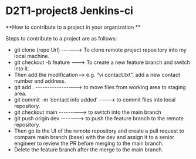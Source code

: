 # D2T1-project8  Jenkins-ci

**How to contribute to a project in your organization **

Steps to contribute to a project are as follows:
- git clone (repo Url) ------> To clone remote project repository into my local machine.
- git checkout -b feature ---> To create a new feature branch and switch into it.
- Then add the modification--> e.g. “vi contact.txt”, add a new contact number and address.
- git add . -----------------> to move files from working area to staging area.
- git commit -m ‘contact info added’ ----> to commit files into local repository. 
- git checkout main ---------> to switch into the main branch
- git push origin dev -------> to push the feature branch to the remote repository.
- Then go to the UI of the remote repository and create a pull request to compare main branch (base) with the dev 
  and assign it to a senior engineer to review the PR before merging to the main branch.
- Delete the feature branch after the merge to the main branch.
